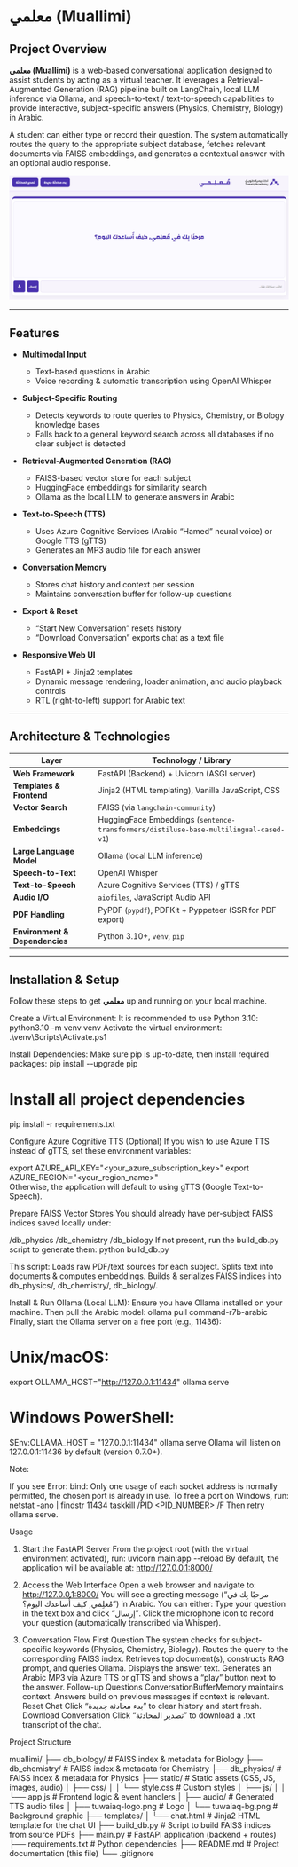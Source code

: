 
# معلمي (Muallimi)

## Project Overview

**معلمي (Muallimi)** is a web-based conversational application designed to assist students by acting as a virtual teacher. It leverages a Retrieval-Augmented Generation (RAG) pipeline built on LangChain, local LLM inference via Ollama, and speech-to-text / text-to-speech capabilities to provide interactive, subject-specific answers (Physics, Chemistry, Biology) in Arabic.  

A student can either type or record their question. The system automatically routes the query to the appropriate subject database, fetches relevant documents via FAISS embeddings, and generates a contextual answer with an optional audio response.


![معلمي Interface](static/muallimi_screenshot.png)

---

## Features

- **Multimodal Input**  
  - Text-based questions in Arabic  
  - Voice recording & automatic transcription using OpenAI Whisper  

- **Subject-Specific Routing**  
  - Detects keywords to route queries to Physics, Chemistry, or Biology knowledge bases  
  - Falls back to a general keyword search across all databases if no clear subject is detected  

- **Retrieval-Augmented Generation (RAG)**  
  - FAISS-based vector store for each subject  
  - HuggingFace embeddings for similarity search  
  - Ollama as the local LLM to generate answers in Arabic  

- **Text-to-Speech (TTS)**  
  - Uses Azure Cognitive Services (Arabic “Hamed” neural voice) or Google TTS (gTTS)  
  - Generates an MP3 audio file for each answer  

- **Conversation Memory**  
  - Stores chat history and context per session  
  - Maintains conversation buffer for follow-up questions  

- **Export & Reset**  
  - “Start New Conversation” resets history  
  - “Download Conversation” exports chat as a text file  

- **Responsive Web UI**  
  - FastAPI + Jinja2 templates  
  - Dynamic message rendering, loader animation, and audio playback controls  
  - RTL (right-to-left) support for Arabic text  

---

## Architecture & Technologies

| Layer                 | Technology / Library                            |
|-----------------------|--------------------------------------------------|
| **Web Framework**     | FastAPI (Backend) + Uvicorn (ASGI server)        |
| **Templates & Frontend** | Jinja2 (HTML templating), Vanilla JavaScript, CSS |
| **Vector Search**     | FAISS (via `langchain-community`)                |
| **Embeddings**        | HuggingFace Embeddings (`sentence-transformers/distiluse-base-multilingual-cased-v1`) |
| **Large Language Model** | Ollama (local LLM inference)                    |
| **Speech-to-Text**    | OpenAI Whisper                                   |
| **Text-to-Speech**    | Azure Cognitive Services (TTS) / gTTS            |
| **Audio I/O**         | `aiofiles`, JavaScript Audio API                 |
| **PDF Handling**      | PyPDF (`pypdf`), PDFKit + Pyppeteer (SSR for PDF export) |
| **Environment & Dependencies** | Python 3.10+, `venv`, `pip`                   |

---

## Installation & Setup

Follow these steps to get **معلمي** up and running on your local machine.

Create a Virtual Environment:
It is recommended to use Python 3.10:
python3.10 -m venv venv
Activate the virtual environment:
.\venv\Scripts\Activate.ps1

Install Dependencies:
Make sure pip is up-to-date, then install required packages:
pip install --upgrade pip

# Install all project dependencies
pip install -r requirements.txt

Configure Azure Cognitive TTS (Optional)
If you wish to use Azure TTS instead of gTTS, set these environment variables:

export AZURE_API_KEY="<your_azure_subscription_key>"
export AZURE_REGION="<your_region_name>"    
Otherwise, the application will default to using gTTS (Google Text-to-Speech).

Prepare FAISS Vector Stores
You should already have per-subject FAISS indices saved locally under:

/db_physics
/db_chemistry
/db_biology
If not present, run the build_db.py script to generate them:
python build_db.py

This script:
Loads raw PDF/text sources for each subject.
Splits text into documents & computes embeddings.
Builds & serializes FAISS indices into db_physics/, db_chemistry/, db_biology/.

Install & Run Ollama (Local LLM):
Ensure you have Ollama installed on your machine. Then pull the Arabic model:
ollama pull command-r7b-arabic
Finally, start the Ollama server on a free port (e.g., 11436):

# Unix/macOS:
export OLLAMA_HOST="http://127.0.0.1:11434"
ollama serve

# Windows PowerShell:
$Env:OLLAMA_HOST = "127.0.0.1:11434"
ollama serve
Ollama will listen on 127.0.0.1:11436 by default (version 0.7.0+).

Note:

If you see Error: bind: Only one usage of each socket address is normally permitted, the chosen port is already in use.
To free a port on Windows, run:
netstat -ano | findstr 11434
taskkill /PID <PID_NUMBER> /F
Then retry ollama serve.

Usage
1. Start the FastAPI Server
From the project root (with the virtual environment activated), run:
uvicorn main:app --reload
By default, the application will be available at:
http://127.0.0.1:8000/

2. Access the Web Interface
Open a web browser and navigate to:
http://127.0.0.1:8000/
You will see a greeting message (“مرحبًا بِك في مُعلِمي, كيف أُساعدك اليوم؟”) in Arabic.
You can either:
Type your question in the text box and click “إرسال”.
Click the microphone icon to record your question (automatically transcribed via Whisper).

3. Conversation Flow
First Question
The system checks for subject-specific keywords (Physics, Chemistry, Biology).
Routes the query to the corresponding FAISS index.
Retrieves top document(s), constructs RAG prompt, and queries Ollama.
Displays the answer text.
Generates an Arabic MP3 via Azure TTS or gTTS and shows a “play” button next to the answer.
Follow-up Questions
ConversationBufferMemory maintains context.
Answers build on previous messages if context is relevant.
Reset Chat
Click “بدء محادثة جديدة” to clear history and start fresh.
Download Conversation
Click “تصدير المحادثة” to download a .txt transcript of the chat.

Project Structure

muallimi/
├── db_biology/                   # FAISS index & metadata for Biology
├── db_chemistry/                 # FAISS index & metadata for Chemistry
├── db_physics/                   # FAISS index & metadata for Physics
├── static/                       # Static assets (CSS, JS, images, audio)
│   ├── css/
│   │   └── style.css             # Custom styles
│   ├── js/
│   │   └── app.js                # Frontend logic & event handlers
│   ├── audio/                    # Generated TTS audio files
│   ├── tuwaiaq-logo.png          # Logo
│   └── tuwaiaq-bg.png            # Background graphic
├── templates/
│   └── chat.html                 # Jinja2 HTML template for the chat UI
├── build_db.py                   # Script to build FAISS indices from source PDFs
├── main.py                       # FastAPI application (backend + routes)
├── requirements.txt              # Python dependencies
├── README.md                     # Project documentation (this file)
└── .gitignore


